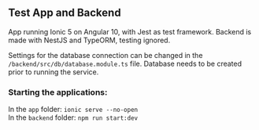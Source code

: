 ## Test App and Backend

App running Ionic 5 on Angular 10, with Jest as test framework. Backend is made
with NestJS and TypeORM, testing ignored.

Settings for the database connection can be changed in the
`/backend/src/db/database.module.ts` file. Database needs to be created prior to
running the service.

### Starting the applications:

In the `app` folder: `ionic serve --no-open`  
In the `backend` folder: `npm run start:dev`
